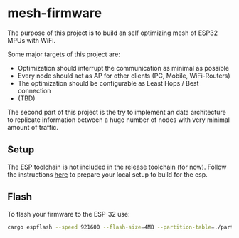 # mesh-firmware

The purpose of this project is to build an self optimizing mesh of ESP32 MPUs with WiFi.

Some major targets of this project are:

- Optimization should interrupt the communication as minimal as possible
- Every node should act as AP for other clients (PC, Mobile, WiFi-Routers)
- The optimization should be configurable as Least Hops / Best connection
- (TBD)

The second part of this project is the try to implement an data architecture to replicate
information between a huge number of nodes with very minimal amount of traffic.

## Setup

The ESP toolchain is not included in the release toolchain (for now).
Follow the instructions [here](./setup.md) to prepare your local setup to build for the esp.

## Flash

To flash your firmware to the ESP-32 use:

```bash
cargo espflash --speed 921600 --flash-size=4MB --partition-table=./partitions.csv /dev/ttyUSB0 --monitor
```
